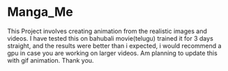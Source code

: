 # Manga_Me
This Project involves creating animation from the realistic images and videos. I have tested this on bahubali movie(telugu) trained it for 3 days straight, and the results were better than i expected, i would recommend a gpu in case you are working on larger videos. Am planning to update this with gif animation. Thank you.

